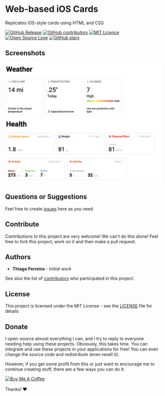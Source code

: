# Web-based iOS Cards

Replicates iOS-style cards using HTML and CSS

[![GitHub Release](https://img.shields.io/github/release/thiagodnf/web-based-ios-cards.svg)](https://github.com/thiagodnf/web-based-ios-cards/releases/latest)
[![GitHub contributors](https://img.shields.io/github/contributors/thiagodnf/web-based-ios-cards.svg)](https://github.com/thiagodnf/web-based-ios-cards/graphs/contributors)
[![MIT Licence](https://badges.frapsoft.com/os/mit/mit.svg?v=103)](https://opensource.org/licenses/mit-license.php)
[![Open Source Love](https://badges.frapsoft.com/os/v1/open-source.svg?v=103)](https://github.com/ellerbrock/open-source-badges/)
[![GitHub stars](https://img.shields.io/github/stars/thiagodnf/web-based-ios-cards.svg)](https://github.com/thiagodnf/web-based-ios-cards)

## Screenshots

<img src="images/screenshot.png" />

## Questions or Suggestions

Feel free to create <a href="https://github.com/thiagodnf/aco-simulator/issues">issues</a> here as you need

## Contribute

Contributions to this project are very welcome! We can't do this alone! Feel free to fork this project, work on it and then make a pull request.

## Authors

* **Thiago Ferreira** - *Initial work*

See also the list of [contributors](https://github.com/thiagodnf/web-based-ios-cards/graphs/contributors) who participated in this project.

## License

This project is licensed under the MIT License - see the [LICENSE](LICENSE) file for details

## Donate

I open-source almost everything I can, and I try to reply to everyone needing help using these projects. Obviously, this takes time. You can integrate and use these projects in your applications for free! You can even change the source code and redistribute (even resell it).

However, if you get some profit from this or just want to encourage me to continue creating stuff, there are a few ways you can do it:

<a href="https://www.buymeacoffee.com/thiagodnf" target="_blank">
  <img src="https://www.buymeacoffee.com/assets/img/guidelines/download-assets-sm-2.svg" alt="Buy Me A Coffee">
</a>
<br/>
<br/>
Thanks! ❤️
